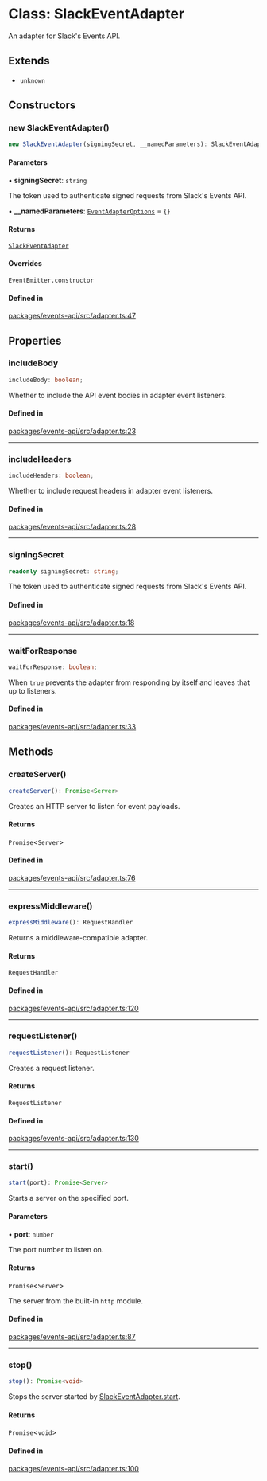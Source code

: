 # Class: SlackEventAdapter

An adapter for Slack's Events API.

## Extends

- `unknown`

## Constructors

### new SlackEventAdapter()

```ts
new SlackEventAdapter(signingSecret, __namedParameters): SlackEventAdapter
```

#### Parameters

• **signingSecret**: `string`

The token used to authenticate signed requests from Slack's Events API.

• **\_\_namedParameters**: [`EventAdapterOptions`](Interface.EventAdapterOptions.md) = `{}`

#### Returns

[`SlackEventAdapter`](Class.SlackEventAdapter.md)

#### Overrides

`EventEmitter.constructor`

#### Defined in

[packages/events-api/src/adapter.ts:47](https://github.com/slackapi/node-slack-sdk/blob/main/packages/events-api/src/adapter.ts#L47)

## Properties

### includeBody

```ts
includeBody: boolean;
```

Whether to include the API event bodies in adapter event listeners.

#### Defined in

[packages/events-api/src/adapter.ts:23](https://github.com/slackapi/node-slack-sdk/blob/main/packages/events-api/src/adapter.ts#L23)

***

### includeHeaders

```ts
includeHeaders: boolean;
```

Whether to include request headers in adapter event listeners.

#### Defined in

[packages/events-api/src/adapter.ts:28](https://github.com/slackapi/node-slack-sdk/blob/main/packages/events-api/src/adapter.ts#L28)

***

### signingSecret

```ts
readonly signingSecret: string;
```

The token used to authenticate signed requests from Slack's Events API.

#### Defined in

[packages/events-api/src/adapter.ts:18](https://github.com/slackapi/node-slack-sdk/blob/main/packages/events-api/src/adapter.ts#L18)

***

### waitForResponse

```ts
waitForResponse: boolean;
```

When `true` prevents the adapter from responding by itself and leaves that up to listeners.

#### Defined in

[packages/events-api/src/adapter.ts:33](https://github.com/slackapi/node-slack-sdk/blob/main/packages/events-api/src/adapter.ts#L33)

## Methods

### createServer()

```ts
createServer(): Promise<Server>
```

Creates an HTTP server to listen for event payloads.

#### Returns

`Promise`\<`Server`\>

#### Defined in

[packages/events-api/src/adapter.ts:76](https://github.com/slackapi/node-slack-sdk/blob/main/packages/events-api/src/adapter.ts#L76)

***

### expressMiddleware()

```ts
expressMiddleware(): RequestHandler
```

Returns a middleware-compatible adapter.

#### Returns

`RequestHandler`

#### Defined in

[packages/events-api/src/adapter.ts:120](https://github.com/slackapi/node-slack-sdk/blob/main/packages/events-api/src/adapter.ts#L120)

***

### requestListener()

```ts
requestListener(): RequestListener
```

Creates a request listener.

#### Returns

`RequestListener`

#### Defined in

[packages/events-api/src/adapter.ts:130](https://github.com/slackapi/node-slack-sdk/blob/main/packages/events-api/src/adapter.ts#L130)

***

### start()

```ts
start(port): Promise<Server>
```

Starts a server on the specified port.

#### Parameters

• **port**: `number`

The port number to listen on.

#### Returns

`Promise`\<`Server`\>

The server from the built-in `http` module.

#### Defined in

[packages/events-api/src/adapter.ts:87](https://github.com/slackapi/node-slack-sdk/blob/main/packages/events-api/src/adapter.ts#L87)

***

### stop()

```ts
stop(): Promise<void>
```

Stops the server started by [SlackEventAdapter.start](Class.SlackEventAdapter.md#start).

#### Returns

`Promise`\<`void`\>

#### Defined in

[packages/events-api/src/adapter.ts:100](https://github.com/slackapi/node-slack-sdk/blob/main/packages/events-api/src/adapter.ts#L100)

